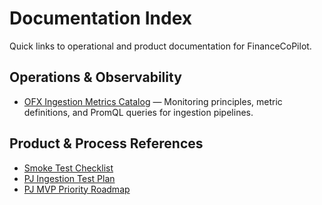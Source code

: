 # Documentation Index

Quick links to operational and product documentation for FinanceCoPilot.

## Operations & Observability

- [OFX Ingestion Metrics Catalog](./metrics/README.md) — Monitoring principles, metric definitions, and PromQL queries for ingestion pipelines.

## Product & Process References

- [Smoke Test Checklist](./SMOKE.md)
- [PJ Ingestion Test Plan](./pj-ingestion-test-plan.md)
- [PJ MVP Priority Roadmap](./pj-mvp-priority-roadmap.md)
